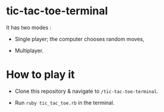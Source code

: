 # tic-tac-toe-terminal

It has two modes :

- Single player; the computer chooses random moves,

- Multiplayer.

# How to play it

- Clone this repository & navigate to `/tic-tac-toe-terminal`.

- Run `ruby tic_tac_toe.rb` in the terminal.
